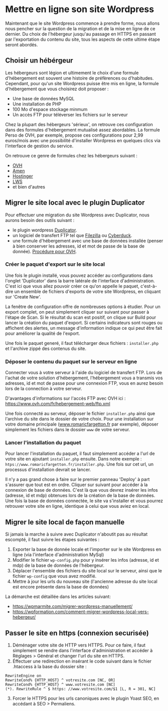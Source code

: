 # Mettre en ligne son site Wordpress

Maintenant que le site Wordpress commence à prendre forme, nous allons nous pencher sur la question de la migration et de la mise en ligne de ce dernier.
Du choix de l'hébergeur jusqu'au passage en HTTPS en passant par l'exportation du contenu du site, tous les aspects de cette ultime étape seront abordés.

## Choisir un hébérgeur

Les hébergeurs sont légion et ultimement le choix d'une formule d'hébergement est souvent une histoire de préfèrences ou d'habitudes.
Cependant, pour qu'un site Wordpress puisse être mis en ligne, la formule d'hébergement que vous choisirez doit proposer :

- Une base de données MySQL
- Une installation de PHP
- 100 Mo d'espace stockage minmum
- Un accès FTP pour téléverser les fichiers sur le serveur

Chez la plupart des hébergeurs 'sérieux', on retrouve ces configuration dans des formules d'hébergement mutualisé assez abordables.
La formule Perso de OVH, par exemple, propose ces configurations pour 2,99 euros/mois avec une possibilité d'installer Wordpress en quelques clics via l'interface de gestion du service.

On retrouve ce genre de formules chez les hébergeurs suivant :
- [OVH](https://www.ovh.com/fr/web/)
- [Amen](https://www.amen.fr/hebergement-web/linux/#pgc-3768-packTable-0)
- [Hostinger](https://www.hostinger.fr/hebergement-wordpress)
- [LWS](https://www.lws.fr/hebergement_web.php)
- et bien d'autres 

## Migrer le site local avec le plugin Duplicator

Pour effectuer une migration du site Wordpress avec Duplicator, nous aurons besoin des outils suivant :
- le plugin wordpress [Duplicator](https://wordpress.org/plugins/duplicator/).
- un logiciel de transfert FTP tel que [Filezilla](https://filezilla-project.org/) ou [Cyberduck](https://cyberduck.io/).
- une formule d'hébergement avec une base de données installée (penser à bien conserver les adresses, id et mot de passe de la base de donnée). [Procédure pour OVH](https://docs.ovh.com/fr/hosting/creer-base-de-donnees/).

### Créer le paquet d'export sur le site local

Une fois le plugin installé, vous pouvez accéder au configurations dans l'onglet 'Duplicator' dans la barre latérale de l'interface d'administration.
C'est ici que vous allez pouvoir créer ce qu'on appelle le paquet, c'est-à-dire un ensemble de fichiers d'exports de votre site Wordpress, en cliquant sur 'Create New'.

La fenêtre de configuration offre de nombreuses options à étudier. Pour un export complet, on peut simplement cliquer sur suivant pour passer à l'étape de Scan.
Si le résultat du scan est positif, on clique sur Build pour lancer la création du paquet d'export. Si certains indicateurs sont rouges ou affichent des alertes,
un message d'information indique ce qui peut être fait pour améliorer la qualité de l'export.

Une fois le paquet generé, il faut télécharger deux fichiers : `installer.php` et l'archive zippé des contenus du site.

### Déposer le contenu du paquet sur le serveur en ligne

Connecter vous à votre serveur à l'aide du logiciel de transfert FTP. Lors de l'achat de votre solution d'hébergement, l'hébergement vous a transmis vos adresses, id et mot de passe pour
une connexion FTP, vous en aurez besoin lors de la connection à votre serveur.

D'avantages d'informations sur l'accès FTP avec OVH ici : https://www.ovh.com/fr/hebergement-web/ftp.xml

Une fois connecté au serveur, déposer le fichier `installer.php` ainsi que l'archive du site dans le dossier de votre choix. 
Pour une installation sur votre domaine principale (www.romaricfargetton.fr par exemple), déposer simplement les fichiers dans le dossier `www` de votre serveur.

### Lancer l'installation du paquet

Pour lancer l'installation du paquet, il faut simplememt accéder a l'url de votre site en ajoutant `installer.php` ensuite.
Dans notre exemple : `htps://www.romaricfargetton.fr/installer.php`. Une fois sur cet url, un processus d'installation devrait se lancer.

Il n'y a pas grand chose à faire sur le premier panneau 'Deploy' à part s'assurer que tout est en ordre.
Cliquer sur suivant pour accéder à la connexion de base de données. C'est là que vous devrez insérer les infos (adresse, id et mdp) obtenues lors de la création de la base de données.
Une fois la base de données connectée, le site va s'installer et vous pourrez retrouver votre site en ligne, identique à celui que vous aviez en local.

## Migrer le site local de façon manuelle

Si jamais la marche à suivre avec Duplicator n'aboutit pas au résultat escompté, il faut suivre les étapes suivantes :

1. Exporter la base de donnée locale et l'importer sur le site Wordpress en ligne (via l'interface d'administration MySql)
2. Modifier le fichier `wp-config.php` pour y insérer les infos (adresse, id et mdp) de la base de données de l'hébergeur.
1. Déplacer l'ensemble des fichiers du site local sur le serveur, ainsi que le fichier `wp-config` que vous avez modifié.
3. Mettre à jour les urls du nouveau site (l'ancienne adresse du site local est encore présente dans la base de données)

La démarche est détaillée dans les articles suivant:
- https://wpmarmite.com/migrer-wordpress-manuellement/
- https://wpformation.com/comment-migrer-wordpress-local-vers-hebergeur/

## Passer le site en https (connexion securisée)

1. Déménager votre site de HTTP vers HTTPS. Pour ce faire, il faut simplement se rendre dans l'interface d'administration et accéder à Réglages > Général et changer l'url du site en HTTPS.
2. Éffectuer une redirection en insérant le code suivant dans le fichier .htaccess à la base du dossier site :
```
RewriteEngine on
RewriteCond% {HTTP_HOST} ^ votresite.com [NC, OR]
RewriteCond% {HTTP_HOST} ^ www.votresite.com [NC]
(*). RewriteRule ^ $ https: //www.votresite.com/$1 [L, R = 301, NC]
```
3. Forcer le HTTPS pour les urls canoniques avec le plugin Yoast SEO, en accédant à SEO > Permaliens.

